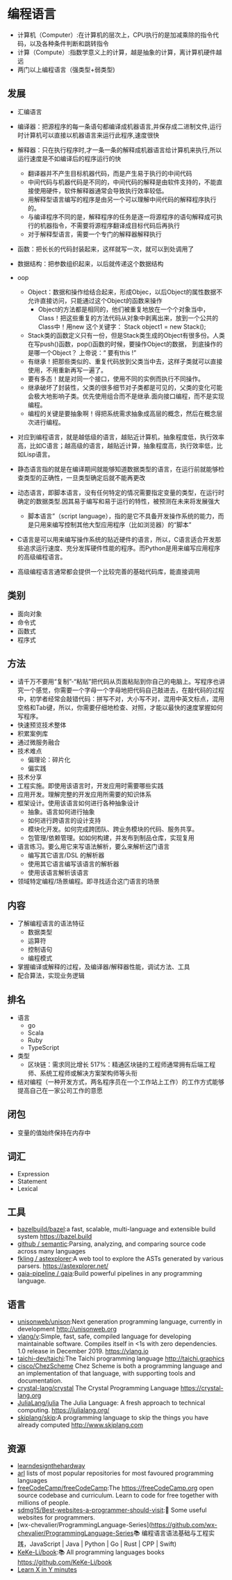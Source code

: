# 编程语言

* 计算机（Computer）:在计算机的层次上，CPU执行的是加减乘除的指令代码，以及各种条件判断和跳转指令
* 计算（Compute）:指数学意义上的计算，越是抽象的计算，离计算机硬件越远
* 两门以上编程语言（强类型+弱类型)

## 发展

* 汇编语言
* 编译器：把源程序的每一条语句都编译成机器语言,并保存成二进制文件,运行时计算机可以直接以机器语言来运行此程序,速度很快
* 解释器：只在执行程序时,才一条一条的解释成机器语言给计算机来执行,所以运行速度是不如编译后的程序运行的快

  - 翻译器并不产生目标机器代码，而是产生易于执行的中间代码
  - 中间代码与机器代码是不同的，中间代码的解释是由软件支持的，不能直接使用硬件，软件解释器通常会导致执行效率较低。
  - 用解释型语言编写的程序是由另一个可以理解中间代码的解释程序执行的。
  - 与编译程序不同的是，解释程序的任务是逐一将源程序的语句解释成可执行的机器指令，不需要将源程序翻译成目标代码后再执行
  - 对于解释型语言，需要一个专门的解释器解释执行
* 函数：把长长的代码封装起来，这样就写一次，就可以到处调用了
* 数据结构：把参数组织起来，以后就传递这个数据结构
* oop
  - Object：数据和操作给结合起来，形成Objec，以后Object的属性数据不允许直接访问，只能通过这个Object的函数来操作
    + Object的方法都是相同的，他们被重复地放在一个个对象当中，Class！把这些重复的方法代码从对象中剥离出来，放到一个公共的Class中！用new 这个关键字： Stack object1 = new Stack();
  - Stack类的函数定义只有一份，但是Stack类生成的Object有很多份。人类在写push()函数，pop()函数的时候，要操作Object的数据， 到底操作的是哪一个Object？ 上帝说：“ 要有this !”
  - 有继承！把那些类似的、重复代码放到父类当中去，这样子类就可以直接使用，不用重新再写一遍了。
  - 要有多态！就是对同一个接口，使用不同的实例而执行不同操作。
  - 继承破坏了封装性，父类的很多细节对子类都是可见的，父类的变化可能会极大地影响子类。优先使用组合而不是继承.面向接口编程，而不是实现编程。
  - 编程的关键是要抽象啊！得把系统需求抽象成高层的概念，然后在概念层次进行编程。
* 对应到编程语言，就是越低级的语言，越贴近计算机，抽象程度低，执行效率高，比如C语言；越高级的语言，越贴近计算，抽象程度高，执行效率低，比如Lisp语言。

* 静态语言指的就是在编译期间就能够知道数据类型的语言，在运行前就能够检查类型的正确性，一旦类型确定后就不能再更改
* 动态语言，即脚本语言，没有任何特定的情况需要指定变量的类型，在运行时确定的数据类型.因其易于编写和易于运行的特性，被预测在未来将发展强大
  - 脚本语言”（script language），指的是它不具备开发操作系统的能力，而是只用来编写控制其他大型应用程序（比如浏览器）的“脚本”
* C语言是可以用来编写操作系统的贴近硬件的语言，所以，C语言适合开发那些追求运行速度、充分发挥硬件性能的程序。而Python是用来编写应用程序的高级编程语言。
* 高级编程语言通常都会提供一个比较完善的基础代码库，能直接调用

## 类别

* 面向对象
* 命令式
* 函数式
* 程序式

## 方法

* 请千万不要用“复制”-“粘贴”把代码从页面粘贴到你自己的电脑上。写程序也讲究一个感觉，你需要一个字母一个字母地把代码自己敲进去，在敲代码的过程中，初学者经常会敲错代码：拼写不对，大小写不对，混用中英文标点，混用空格和Tab键，所以，你需要仔细地检查、对照，才能以最快的速度掌握如何写程序。
* 快速预览技术整体
* 积累案例库
* 通过微服务融合
* 技术难点
  * 偏理论：碎片化
  * 偏实践
* 技术分享
* 工程实施。即使用该语言时，开发应用时需要哪些实践
* 应用开发。理解完整的开发应用所需要的知识体系
* 框架设计。使用该语言如何进行各种抽象设计
  - 抽象。语言如何进行抽象
  - 如何进行跨语言的设计支持
  - 模块化开发。如何完成跨团队、跨业务模块的代码、服务共享。
  - 包管理/依赖管理。如如何构建，并发布到制品仓库，实现复用
* 语言练习。要么用它来写语法解析，要么来解析这门语言
  - 编写其它语言/DSL 的解析器
  - 使用其它语言编写该语言的解析器
  - 使用该语言解析该语言
* 领域特定编程/场景编程。即寻找适合这门语言的场景

## 内容

* 了解编程语言的语法特征
  - 数据类型
  - 运算符
  - 控制语句
  - 编程模式
* 掌握编译或解释的过程，及编译器/解释器性能，调试方法、工具
* 配合算法，实现业务逻辑

## 排名

* 语言
  - go
  - Scala
  - Ruby
  - TypeScript
* 类型
  - 区块链：需求同比增长 517%：精通区块链的工程师通常拥有后端工程师、系统工程师或解决方案架构师等头衔
* 结对编程（一种开发方式，两名程序员在一个工作站上工作）的工作方式能够提高自己在一家公司工作的意愿

## 闭包

* 变量的值始终保持在内存中

## 词汇

* Expression
* Statement
* Lexical

## 工具

* [bazelbuild/bazel](https://github.com/bazelbuild/bazel):a fast, scalable, multi-language and extensible build system <https://bazel.build>
* [github / semantic](https://github.com/github/semantic):Parsing, analyzing, and comparing source code across many languages
* [fkling / astexplorer](https://github.com/fkling/astexplorer):A web tool to explore the ASTs generated by various parsers. <https://astexplorer.net/>
* [gaia-pipeline / gaia](https://github.com/gaia-pipeline/gaia):Build powerful pipelines in any programming language.

## 语言

* [unisonweb/unison](https://github.com/unisonweb/unison):Next generation programming language, currently in development <http://unisonweb.org>
* [vlang/v](https://github.com/vlang/v):Simple, fast, safe, compiled language for developing maintainable software. Compiles itself in <1s with zero dependencies. 1.0 release in December 2019. <https://vlang.io>
* [taichi-dev/taichi](https://github.com/taichi-dev/taichi):The Taichi programming language <http://taichi.graphics>
* [cisco/ChezScheme](https://github.com/cisco/ChezScheme) Chez Scheme is both a programming language and an implementation of that language, with supporting tools and documentation.
* [crystal-lang/crystal](https://github.com/crystal-lang/crystal) The Crystal Programming Language <https://crystal-lang.org>
* [JuliaLang/julia](https://github.com/JuliaLang/julia) The Julia Language: A fresh approach to technical computing. <https://julialang.org/>
* [skiplang/skip](https://github.com/skiplang/skip):A programming language to skip the things you have already computed <http://www.skiplang.com>

## 资源

* [learndesignthehardway](https://www.learndesignthehardway.com)
* [arl](https://github.com/kaxap/arl) lists of most popular repositories for most favoured programming languages
* [freeCodeCamp/freeCodeCamp](https://github.com/freeCodeCamp/freeCodeCamp):The <https://freeCodeCamp.org> open source codebase and curriculum. Learn to code for free together with millions of people.
* [sdmg15/Best-websites-a-programmer-should-visit](https://github.com/sdmg15/Best-websites-a-programmer-should-visit):🔗 Some useful websites for programmers.
* [wx-chevalier/ProgrammingLanguage-Series](<https://github.com/wx-chevalier/ProgrammingLanguage-Series>📚 编程语言语法基础与工程实践，JavaScript | Java | Python | Go | Rust | CPP | Swift)
* [KeKe-Li/book](https://github.com/KeKe-Li/book):📚 All programming languages books <https://github.com/KeKe-Li/book>
* [Learn X in Y minutes](https://learnxinyminutes.com/)
